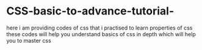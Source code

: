 # CSS-basic-to-advance-tutorial-
here i am providing codes of css that i practised to learn properties of css
these codes will help you understand basics of css in depth which will help you to master css
